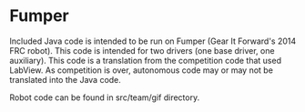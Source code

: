 Fumper
======

Included Java code is intended to be run on Fumper (Gear It Forward's 2014 FRC robot).
This code is intended for two drivers (one base driver, one auxiliary).
This code is a translation from the competition code that used LabView. As competition is over,
autonomous code may or may not be translated into the Java code.

Robot code can be found in src/team/gif directory.
